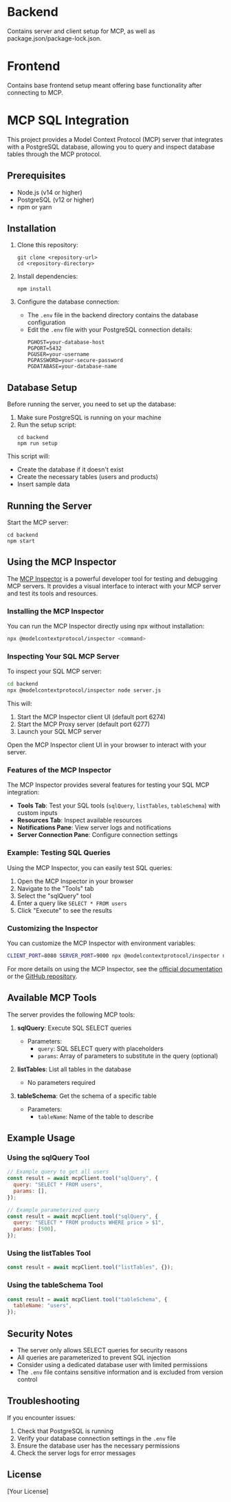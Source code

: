 # Backend

Contains server and client setup for MCP, as well as package.json/package-lock.json.

# Frontend

Contains base frontend setup meant offering base functionality after connecting to MCP.

# MCP SQL Integration

This project provides a Model Context Protocol (MCP) server that integrates with a PostgreSQL database, allowing you to query and inspect database tables through the MCP protocol.

## Prerequisites

- Node.js (v14 or higher)
- PostgreSQL (v12 or higher)
- npm or yarn

## Installation

1. Clone this repository:

   ```
   git clone <repository-url>
   cd <repository-directory>
   ```

2. Install dependencies:

   ```
   npm install
   ```

3. Configure the database connection:
   - The `.env` file in the backend directory contains the database configuration
   - Edit the `.env` file with your PostgreSQL connection details:
     ```
     PGHOST=your-database-host
     PGPORT=5432
     PGUSER=your-username
     PGPASSWORD=your-secure-password
     PGDATABASE=your-database-name
     ```

## Database Setup

Before running the server, you need to set up the database:

1. Make sure PostgreSQL is running on your machine
2. Run the setup script:
   ```
   cd backend
   npm run setup
   ```

This script will:

- Create the database if it doesn't exist
- Create the necessary tables (users and products)
- Insert sample data

## Running the Server

Start the MCP server:

```
cd backend
npm start
```

## Using the MCP Inspector

The [MCP Inspector](https://modelcontextprotocol.io/docs/tools/inspector) is a powerful developer tool for testing and debugging MCP servers. It provides a visual interface to interact with your MCP server and test its tools and resources.

### Installing the MCP Inspector

You can run the MCP Inspector directly using npx without installation:

```bash
npx @modelcontextprotocol/inspector <command>
```

### Inspecting Your SQL MCP Server

To inspect your SQL MCP server:

```bash
cd backend
npx @modelcontextprotocol/inspector node server.js
```

This will:

1. Start the MCP Inspector client UI (default port 6274)
2. Start the MCP Proxy server (default port 6277)
3. Launch your SQL MCP server

Open the MCP Inspector client UI in your browser to interact with your server.

### Features of the MCP Inspector

The MCP Inspector provides several features for testing your SQL MCP integration:

- **Tools Tab**: Test your SQL tools (`sqlQuery`, `listTables`, `tableSchema`) with custom inputs
- **Resources Tab**: Inspect available resources
- **Notifications Pane**: View server logs and notifications
- **Server Connection Pane**: Configure connection settings

### Example: Testing SQL Queries

Using the MCP Inspector, you can easily test SQL queries:

1. Open the MCP Inspector in your browser
2. Navigate to the "Tools" tab
3. Select the "sqlQuery" tool
4. Enter a query like `SELECT * FROM users`
5. Click "Execute" to see the results

### Customizing the Inspector

You can customize the MCP Inspector with environment variables:

```bash
CLIENT_PORT=8080 SERVER_PORT=9000 npx @modelcontextprotocol/inspector node server.js
```

For more details on using the MCP Inspector, see the [official documentation](https://modelcontextprotocol.io/docs/tools/inspector) or the [GitHub repository](https://github.com/modelcontextprotocol/inspector).

## Available MCP Tools

The server provides the following MCP tools:

1. **sqlQuery**: Execute SQL SELECT queries

   - Parameters:
     - `query`: SQL SELECT query with placeholders
     - `params`: Array of parameters to substitute in the query (optional)

2. **listTables**: List all tables in the database

   - No parameters required

3. **tableSchema**: Get the schema of a specific table
   - Parameters:
     - `tableName`: Name of the table to describe

## Example Usage

### Using the sqlQuery Tool

```javascript
// Example query to get all users
const result = await mcpClient.tool("sqlQuery", {
  query: "SELECT * FROM users",
  params: [],
});

// Example parameterized query
const result = await mcpClient.tool("sqlQuery", {
  query: "SELECT * FROM products WHERE price > $1",
  params: [500],
});
```

### Using the listTables Tool

```javascript
const result = await mcpClient.tool("listTables", {});
```

### Using the tableSchema Tool

```javascript
const result = await mcpClient.tool("tableSchema", {
  tableName: "users",
});
```

## Security Notes

- The server only allows SELECT queries for security reasons
- All queries are parameterized to prevent SQL injection
- Consider using a dedicated database user with limited permissions
- The `.env` file contains sensitive information and is excluded from version control

## Troubleshooting

If you encounter issues:

1. Check that PostgreSQL is running
2. Verify your database connection settings in the `.env` file
3. Ensure the database user has the necessary permissions
4. Check the server logs for error messages

## License

[Your License]
